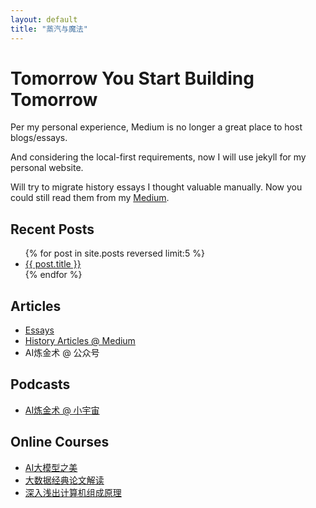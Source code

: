 ```yaml
---
layout: default
title: "蒸汽与魔法"
---
```


# Tomorrow You Start Building Tomorrow

Per my personal experience, Medium is no longer a great place to host blogs/essays. 

And considering the local-first requirements, now I will use jekyll for my personal website. 

Will try to migrate history essays I thought valuable manually. Now you could still read them from my [Medium](https://medium.com/@xuwenhao).

## Recent Posts

<ul>
{% for post in site.posts reversed limit:5 %}
  <li>
    <a href="{{ post.url | prepend: site.baseurl }}">{{ post.title }}</a>
  </li>
{% endfor %}
</ul>

## Articles

* [Essays](essays)
* [History Articles @ Medium](https://medium.com/@xuwenhao)
* AI炼金术 @ 公众号

## Podcasts

* [AI炼金术 @ 小宇宙](https://www.xiaoyuzhoufm.com/podcast/63e9ef4de99bdef7d39944c8)

## Online Courses

* [AI大模型之美](https://time.geekbang.org/column/intro/100541001)
* [大数据经典论文解读](https://time.geekbang.org/column/intro/100091101)
* [深入浅出计算机组成原理](https://time.geekbang.org/column/intro/100026001)